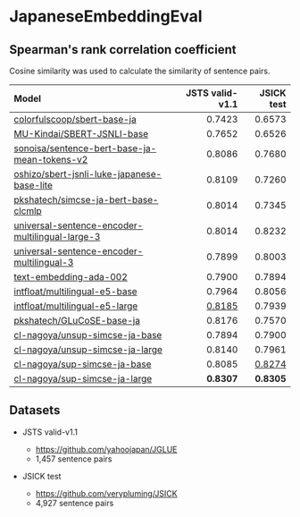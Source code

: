 # JapaneseEmbeddingEval

## Spearman's rank correlation coefficient
Cosine similarity was used to calculate the similarity of sentence pairs.

| Model | JSTS valid-v1.1 | JSICK test |
| :---         |          ---:  |          ---: |
| [colorfulscoop/sbert-base-ja](https://huggingface.co/colorfulscoop/sbert-base-ja) | 0.7423     | 0.6573    |
| [MU-Kindai/SBERT-JSNLI-base](https://huggingface.co/MU-Kindai/SBERT-JSNLI-base) | 0.7652       | 0.6526      |
| [sonoisa/sentence-bert-base-ja-mean-tokens-v2](https://huggingface.co/sonoisa/sentence-bert-base-ja-mean-tokens-v2) | 0.8086       | 0.7680      |
| [oshizo/sbert-jsnli-luke-japanese-base-lite](https://huggingface.co/oshizo/sbert-jsnli-luke-japanese-base-lite) | 0.8109       | 0.7260      |
| [pkshatech/simcse-ja-bert-base-clcmlp](https://huggingface.co/pkshatech/simcse-ja-bert-base-clcmlp) | 0.8014       | 0.7345      |
| [universal-sentence-encoder-multilingual-large-3](https://tfhub.dev/google/universal-sentence-encoder-multilingual-large/3) | 0.8014       | 0.8232      |
| [universal-sentence-encoder-multilingual-3](https://tfhub.dev/google/universal-sentence-encoder-multilingual/3) | 0.7899       | 0.8003      |
| [text-embedding-ada-002](https://platform.openai.com/docs/guides/embeddings) | 0.7900 | 0.7894 |
| [intfloat/multilingual-e5-base](https://huggingface.co/intfloat/multilingual-e5-base) | 0.7964 | 0.8056 |
| [intfloat/multilingual-e5-large](https://huggingface.co/intfloat/multilingual-e5-large) | <ins>0.8185</ins> | 0.7939 |
| [pkshatech/GLuCoSE-base-ja](https://huggingface.co/pkshatech/GLuCoSE-base-ja) | 0.8176 | 0.7570 |
| [cl-nagoya/unsup-simcse-ja-base](https://huggingface.co/cl-nagoya/unsup-simcse-ja-base) | 0.7894 | 0.7900 |
| [cl-nagoya/unsup-simcse-ja-large](https://huggingface.co/cl-nagoya/unsup-simcse-ja-large) | 0.8140 | 0.7961 |
| [cl-nagoya/sup-simcse-ja-base](https://huggingface.co/cl-nagoya/sup-simcse-ja-base) | 0.8085 | <ins>0.8274</ins> |
| [cl-nagoya/sup-simcse-ja-large](https://huggingface.co/cl-nagoya/sup-simcse-ja-large) | **0.8307** | **0.8305** |

## Datasets

* JSTS valid-v1.1
    * https://github.com/yahoojapan/JGLUE
    * 1,457 sentence pairs

* JSICK test
    * https://github.com/verypluming/JSICK
    * 4,927 sentence pairs